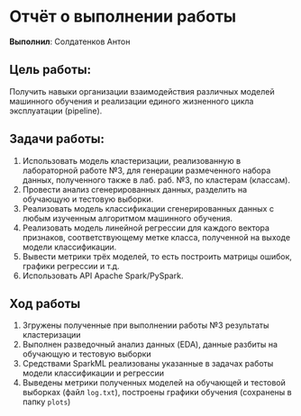 # Отчёт о выполнении работы  
**Выполнил**: Солдатенков Антон

## Цель работы:  
Получить навыки организации взаимодействия различных моделей
машинного обучения и реализации единого жизненного цикла эксплуатации
(pipeline).

## Задачи работы:
1. Использовать модель кластеризации, реализованную в лабораторной
работе №3, для генерации размеченного набора данных, полученного
также в лаб. раб. №3, по кластерам (классам).
2. Провести анализ сгенерированных данных, разделить на обучающую и
тестовую выборки.
3. Реализовать модель классификации сгенерированных данных с любым
изученным алгоритмом машинного обучения.
4. Реализовать модель линейной регрессии для каждого вектора
признаков, соответствующему метке класса, полученной на выходе
модели классификации.
5. Вывести метрики трёх моделей, то есть построить матрицы ошибок,
графики регрессии и т.д.
6. Использовать API Apache Spark/PySpark.

## Ход работы
1. Згружены полученные при выполнении работы №3 результаты кластеризации
2. Выполнен разведочный анализ данных (EDA), данные разбиты на обучающую и тестовую выборки
3. Средствами SparkML реализованы указанные в задачах работы модели классификации и регрессии
4. Выведены метрики полученных моделей на обучающей и тестовой выборках (файл `log.txt`), построены графики обучения (сохранены в папку `plots`)
